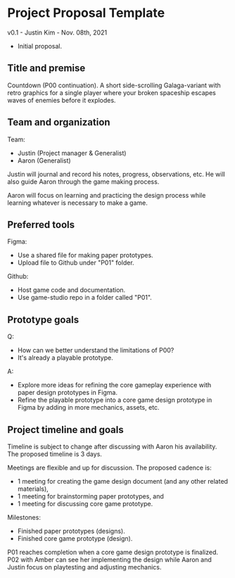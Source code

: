 # Project Proposal Template

v0.1 - Justin Kim - Nov. 08th, 2021

- Initial proposal.

## Title and premise

Countdown (P00 continuation). A short side-scrolling Galaga-variant with retro graphics for a single player where your broken spaceship escapes waves of enemies before it explodes.
 
## Team and organization

Team: 

- Justin (Project manager & Generalist)
- Aaron (Generalist)

Justin will journal and record his notes, progress, observations, etc. He will also guide Aaron through the game making process.

Aaron will focus on learning and practicing the design process while learning whatever is necessary to make a game.

## Preferred tools

Figma:

- Use a shared file for making paper prototypes.
- Upload file to Github under "P01" folder.

Github: 

- Host game code and documentation. 
- Use game-studio repo in a folder called "P01".

## Prototype goals

Q: 
- How can we better understand the limitations of P00? 
- It's already a playable prototype. 

A: 

- Explore more ideas for refining the core gameplay experience with paper design prototypes in Figma.
- Refine the playable prototype into a core game design prototype in Figma by adding in more mechanics, assets, etc.

## Project timeline and goals

Timeline is subject to change after discussing with Aaron his availability. The proposed timeline is 3 days.

Meetings are flexible and up for discussion. The proposed cadence is:

- 1 meeting for creating the game design document (and any other related materials),
- 1 meeting for brainstorming paper prototypes, and
- 1 meeting for discussing core game prototype.

Milestones:

- Finished paper prototypes (designs).
- Finished core game prototype (design).

P01 reaches completion when a core game design prototype is finalized. P02 with Amber can see her implementing the design while Aaron and Justin focus on playtesting and adjusting mechanics.